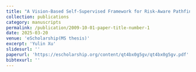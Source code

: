 ```yaml
---
title: "A Vision-Based Self-Supervised Framework for Risk-Aware Pathfinding in Autonomous Systems"
collection: publications
category: manuscripts
permalink: /publication/2009-10-01-paper-title-number-1
date: 2025-03-20
venue: 'eScholarship(MS thesis)'
excerpt: 'Yulin Xu'
slidesurl: ''
paperurl: 'https://escholarship.org/content/qt4bx0g5gv/qt4bx0g5gv.pdf'
bibtexurl: ''
---
```


